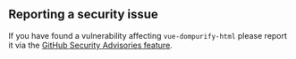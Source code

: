 ## Reporting a security issue

If you have found a vulnerability affecting `vue-dompurify-html` please report it via the
[GitHub Security Advisories feature](https://github.com/LeSuisse/vue-dompurify-html/security/advisories).
